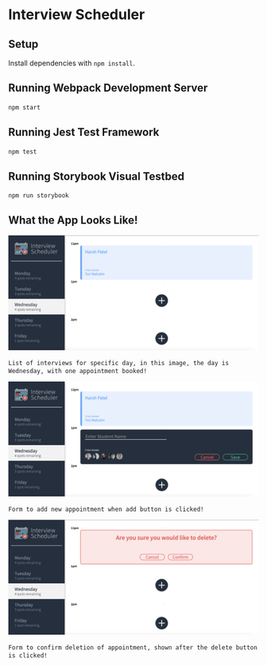# Interview Scheduler

## Setup

Install dependencies with `npm install`.

## Running Webpack Development Server

```sh
npm start
```

## Running Jest Test Framework

```sh
npm test
```

## Running Storybook Visual Testbed

```sh
npm run storybook
```

## What the App Looks Like!

!["List of interviews for specific day, in this image, the day is Wednesday, with one appointment booked!"](https://github.com/hpatel1959/scheduler/blob/master/docs/show-appointment-list.png?raw=true)

```text
List of interviews for specific day, in this image, the day is Wednesday, with one appointment booked!
```

!["Form to add new appointment when add button is clicked!"](https://github.com/hpatel1959/scheduler/blob/master/docs/new-appointment-form.png?raw=true)

```text
Form to add new appointment when add button is clicked!
```

!["Form to confirm deletion of appointment, shown after the delete button is clicked!"](https://github.com/hpatel1959/scheduler/blob/master/docs/confirm-delete-appointment-form.png?raw=true)

```text
Form to confirm deletion of appointment, shown after the delete button is clicked!
```
